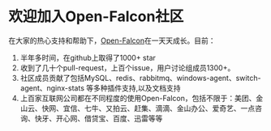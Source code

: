 # 欢迎加入Open-Falcon社区

在大家的热心支持和帮助下，[Open-Falcon](https://github.com/xiaomi/open-falcon)在一天天成长。目前：

1. 半年多时间，在github上取得了1000+ star
1. 收到了几十个pull-request，上百个issue，用户讨论组成员1300+。
1. 社区成员贡献了包括MySQL、redis、rabbitmq、windows-agent、switch-agent、nginx-stats 等多种插件支持,以及文档支持
1. 上百家互联网公司都在不同程度的使用Open-Falcon，包括不限于：美团、金山云、快网、宜信、七牛、又拍云、赶集、滴滴、金山办公、爱奇艺、一点咨询、快牙、开心网、借贷宝、百度、迅雷等等 

